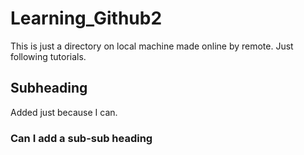 # Learning_Github2

This is just a directory on local machine made online by remote. Just following tutorials.

## Subheading

Added just because I can.

### Can I add a sub-sub heading
